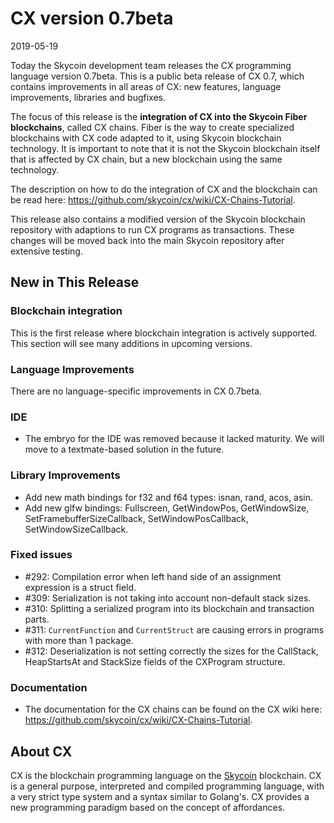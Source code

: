 # CX version 0.7beta

2019-05-19

Today the Skycoin development team releases the CX programming language
version 0.7beta. This is a public beta release of CX 0.7, which contains
improvements in all areas of CX: new features, language improvements,
libraries and bugfixes.

The focus of this release is the **integration of CX into the Skycoin Fiber
blockchains**, called CX chains.  Fiber is the way to create specialized
blockchains with CX code adapted to it, using Skycoin blockchain
technology. It is important to note that it is not the Skycoin blockchain
itself that is affected by CX chain, but a new blockchain using the same
technology.

The description on how to do the integration of CX and the blockchain can be
read here: https://github.com/skycoin/cx/wiki/CX-Chains-Tutorial.

This release also contains a modified version of the Skycoin blockchain
repository with adaptions to run CX programs as transactions. These changes
will be moved back into the main Skycoin repository after extensive testing.

## New in This Release

### Blockchain integration

This is the first release where blockchain integration is actively supported.
This section will see many additions in upcoming versions.

### Language Improvements

There are no language-specific improvements in CX 0.7beta.

### IDE
* The embryo for the IDE was removed because it lacked maturity. We will move
  to a textmate-based solution in the future.

### Library Improvements

* Add new math bindings for f32 and f64 types: isnan, rand, acos, asin.
* Add new glfw bindings: Fullscreen, GetWindowPos, GetWindowSize, SetFramebufferSizeCallback, SetWindowPosCallback, SetWindowSizeCallback.

### Fixed issues

* \#292: Compilation error when left hand side of an assignment expression is a struct field.
* \#309: Serialization is not taking into account non-default stack sizes.
* \#310: Splitting a serialized program into its blockchain and transaction parts.
* \#311: `CurrentFunction` and `CurrentStruct` are causing errors in programs with more than 1 package.
* \#312: Deserialization is not setting correctly the sizes for the CallStack, HeapStartsAt and StackSize fields of the CXProgram structure.

### Documentation

* The documentation for the CX chains can be found on the CX wiki here:
  https://github.com/skycoin/cx/wiki/CX-Chains-Tutorial.

## About CX

CX is the blockchain programming language on the
[Skycoin](https://www.skycoin.net/) blockchain. CX is a general purpose,
interpreted and compiled programming language, with a very strict type system
and a syntax similar to Golang's. CX provides a new programming paradigm based
on the concept of affordances.

